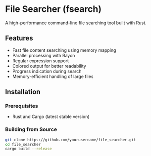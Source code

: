 # File Searcher (fsearch)

A high-performance command-line file searching tool built with Rust.

## Features

- Fast file content searching using memory mapping
- Parallel processing with Rayon
- Regular expression support
- Colored output for better readability
- Progress indication during search
- Memory-efficient handling of large files

## Installation

### Prerequisites

- Rust and Cargo (latest stable version)

### Building from Source

```bash
git clone https://github.com/yourusername/file_searcher.git
cd file_searcher
cargo build --release

